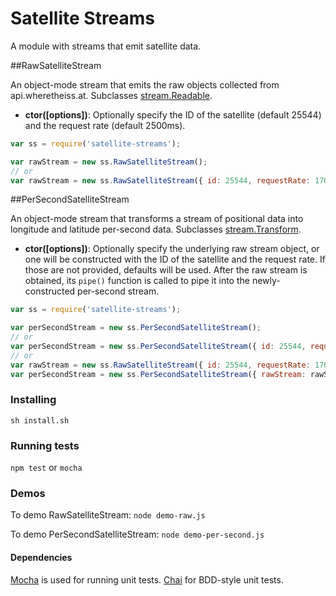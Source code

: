 # Satellite Streams

A module with streams that emit satellite data.

##RawSatelliteStream

An object-mode stream that emits the raw objects collected from api.wheretheiss.at. Subclasses [stream.Readable](http://nodejs.org/api/stream.html#stream_class_stream_readable).

* **ctor([options])**: Optionally specify the ID of the satellite (default 25544) and the request rate (default 2500ms).

```javascript
var ss = require('satellite-streams');  

var rawStream = new ss.RawSatelliteStream();
// or
var rawStream = new ss.RawSatelliteStream({ id: 25544, requestRate: 1700 });
```

##PerSecondSatelliteStream

An object-mode stream that transforms a stream of positional data into longitude and latitude per-second data. Subclasses [stream.Transform](http://nodejs.org/api/stream.html#stream_class_stream_transform).

* **ctor([options])**: Optionally specify the underlying raw stream object, or one will be constructed with the ID of the satellite and the request rate. If those are not provided, defaults will be used. After the raw stream is obtained, its `pipe()` function is called to pipe it into the newly-constructed per-second stream.

```javascript
var ss = require('satellite-streams');  

var perSecondStream = new ss.PerSecondSatelliteStream();
// or
var perSecondStream = new ss.PerSecondSatelliteStream({ id: 25544, requestRate: 1700 });
// or
var rawStream = new ss.RawSatelliteStream({ id: 25544, requestRate: 1700 });
var perSecondStream = new ss.PerSecondSatelliteStream({ rawStream: rawStream });
```

### Installing

`sh install.sh`

### Running tests

`npm test` or `mocha`

### Demos

To demo RawSatelliteStream: `node demo-raw.js`  

To demo PerSecondSatelliteStream: `node demo-per-second.js`

#### Dependencies

[Mocha](http://visionmedia.github.io/mocha/) is used for running unit tests. [Chai](http://chaijs.com/api/bdd/) for BDD-style unit tests.